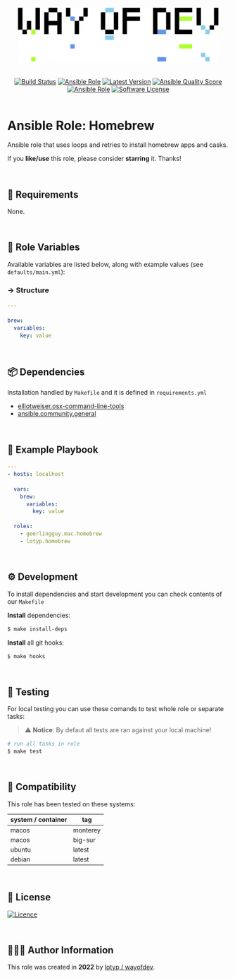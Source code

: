 <br>

<div align="center">
<img width="456" src="./assets/logo.gh-light-mode-only.png#gh-light-mode-only">
<img width="456" src="./assets/logo.gh-dark-mode-only.png#gh-dark-mode-only">
</div>



<br>

<br>

<div align="center">
<a href="https://actions-badge.atrox.dev/wayofdev/ansible-role-homebrew/goto"><img alt="Build Status" src="https://img.shields.io/endpoint.svg?url=https%3A%2F%2Factions-badge.atrox.dev%2Fwayofdev%2Fansible-role-homebrew%2Fbadge&style=flat-square"/></a>
<a href="https://galaxy.ansible.com/lotyp/homebrew"><img alt="Ansible Role" src="https://img.shields.io/ansible/role/59205?style=flat-square"/></a>
<a href="https://github.com/wayofdev/ansible-role-homebrew/tags"><img src="https://img.shields.io/github/v/tag/wayofdev/ansible-role-homebrew?sort=semver&style=flat-square" alt="Latest Version"></a>
<a href="https://galaxy.ansible.com/lotyp/homebrew">
<img alt="Ansible Quality Score" src="https://img.shields.io/ansible/quality/59205?style=flat-square"/></a>
<a href="https://galaxy.ansible.com/lotyp/homebrew">
<img alt="Ansible Role" src="https://img.shields.io/ansible/role/d/59205?style=flat-square"/></a>
<a href="LICENSE"><img src="https://img.shields.io/badge/License-LGPL%20v3-green.svg?style=flat-square" alt="Software License"/></a>
</div>




<br>

# Ansible Role: Homebrew

Ansible role that uses loops and retries to install homebrew apps and casks.

If you **like/use** this role, please consider **starring** it. Thanks!

<br>

## 📑 Requirements

None.

<br>

## 🔧 Role Variables

Available variables are listed below, along with example values (see `defaults/main.yml`):

### → Structure

```yaml
---

brew:
  variables:
    key: value
```

<br>

## 📦 Dependencies

Installation handled by `Makefile` and it is defined in `requirements.yml`

  - [elliotweiser.osx-command-line-tools](https://galaxy.ansible.com/elliotweiser/osx-command-line-tools/)
  - [ansible.community.general](https://docs.ansible.com/ansible/latest/collections/community/general/index.html)

<br>

## 📗 Example Playbook

```yaml
---
- hosts: localhost

  vars:
    brew:
      variables:
        key: value

  roles:
    - geerlingguy.mac.homebrew
    - lotyp.homebrew
```

<br>

## ⚙️ Development

To install dependencies and start development you can check contents of our `Makefile`

**Install** dependencies:

```bash
$ make install-deps
```

**Install** all git hooks:

```bash
$ make hooks
```

<br>

## 🧪 Testing

For local testing you can use these comands to test whole role or separate tasks:

> :warning: **Notice**: By defaut all tests are ran against your local machine!

```bash
# run all tasks in role
$ make test
```

<br>

## 🧩 Compatibility

This role has been tested on these systems:

| system / container | tag      |
| :----------------- | -------- |
| macos              | monterey |
| macos              | big-sur  |
| ubuntu             | latest   |
| debian             | latest   |

<br>

## 🤝 License

[![Licence](https://img.shields.io/badge/License-LGPL%20v3-green.svg?style=for-the-badge)](./LICENSE)

<br>

## 🙆🏼‍♂️ Author Information

This role was created in **2022** by [lotyp / wayofdev](https://github.com/wayofdev).
